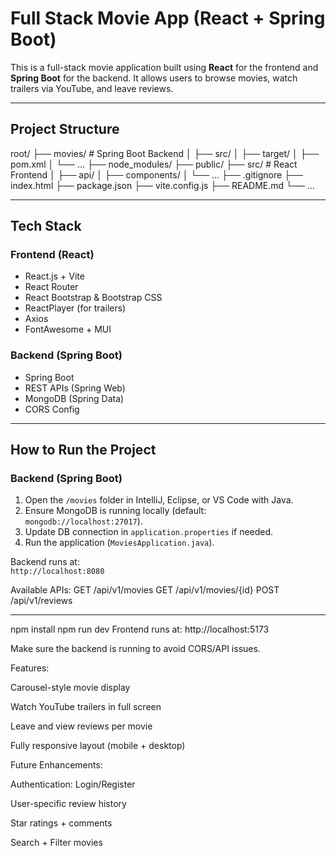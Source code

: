 #  Full Stack Movie App (React + Spring Boot)

This is a full-stack movie application built using **React** for the frontend and 
**Spring Boot** for the backend. It allows users to browse movies, watch trailers via YouTube, and leave reviews.

---

##  Project Structure
root/
├── movies/ # Spring Boot Backend
│ ├── src/
│ ├── target/
│ ├── pom.xml
│ └── ...
├── node_modules/
├── public/
├── src/ # React Frontend
│ ├── api/
│ ├── components/
│ └── ...
├── .gitignore
├── index.html
├── package.json
├── vite.config.js
├── README.md
└── ...


---

##  Tech Stack

###  Frontend (React)

- React.js + Vite
- React Router
- React Bootstrap & Bootstrap CSS
- ReactPlayer (for trailers)
- Axios
- FontAwesome + MUI

###  Backend (Spring Boot)

- Spring Boot
- REST APIs (Spring Web)
- MongoDB (Spring Data)
- CORS Config

---

## How to Run the Project

### Backend (Spring Boot)

1. Open the `/movies` folder in IntelliJ, Eclipse, or VS Code with Java.
2. Ensure MongoDB is running locally (default: `mongodb://localhost:27017`).
3. Update DB connection in `application.properties` if needed.
4. Run the application (`MoviesApplication.java`).

Backend runs at:  
`http://localhost:8080`

Available APIs:
GET /api/v1/movies
GET /api/v1/movies/{id}
POST /api/v1/reviews


---

npm install
npm run dev
Frontend runs at:
http://localhost:5173

Make sure the backend is running to avoid CORS/API issues.


Features:

 Carousel-style movie display

 Watch YouTube trailers in full screen

 Leave and view reviews per movie

 Fully responsive layout (mobile + desktop)



Future Enhancements:

 Authentication: Login/Register

 User-specific review history

 Star ratings + comments

 Search + Filter movies

